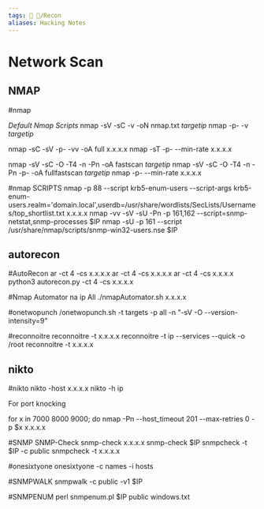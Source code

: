 ```yaml
---
tags: 🔻 🔻/Recon
aliases: Hacking Notes
---
```


# Network Scan
## NMAP

#nmap

*Default Nmap Scripts*
nmap -sV -sC -v -oN nmap.txt *targetip*
nmap -p- -v *targetip* 


nmap -sC -sV -p- -vv -oA full x.x.x.x
nmap -sT -p- --min-rate x.x.x.x


nmap -sV -sC -O -T4 -n -Pn -oA fastscan *targetip*
nmap -sV -sC -O -T4 -n -Pn -p- -oA fullfastscan *targetip*
nmap -p- --min-rate x.x.x.x

#nmap SCRIPTS
nmap -p 88 --script krb5-enum-users --script-args krb5-enum-users.realm='domain.local',userdb=/usr/share/wordlists/SecLists/Usernames/top_shortlist.txt x.x.x.x
nmap -vv -sV -sU -Pn -p 161,162 --script=snmp-netstat,snmp-processes $IP
nmap -sU -p 161 --script /usr/share/nmap/scripts/snmp-win32-users.nse $IP

## autorecon

#AutoRecon
ar -ct 4 -cs x.x.x.x
ar -ct 4 -cs x.x.x.x
ar -ct 4 -cs x.x.x.x
python3 autorecon.py -ct 4 -cs x.x.x.x


#Nmap Automator
na ip All
./nmapAutomator.sh x.x.x.x

#onetwopunch
/onetwopunch.sh -t targets -p all -n "-sV -O --version-intensity=9"

#reconnoitre
reconnoitre -t x.x.x.x
reconnoitre -t ip --services --quick -o /root
reconnoitre -t x.x.x.x

## nikto

#nikto
nikto -host x.x.x.x
nikto -h ip


For port knocking

for x in 7000 8000 9000; do nmap -Pn --host_timeout 201 --max-retries 0 -p $x x.x.x.x


#SNMP
SNMP-Check
snmp-check x.x.x.x
snmp-check $IP
snmpcheck -t $IP -c public
snmpcheck -t x.x.x.x

#onesixtyone
onesixtyone -c names -i hosts

#SNMPWALK
snmpwalk -c public -v1 $IP

#SNMPENUM
perl snmpenum.pl $IP public windows.txt

